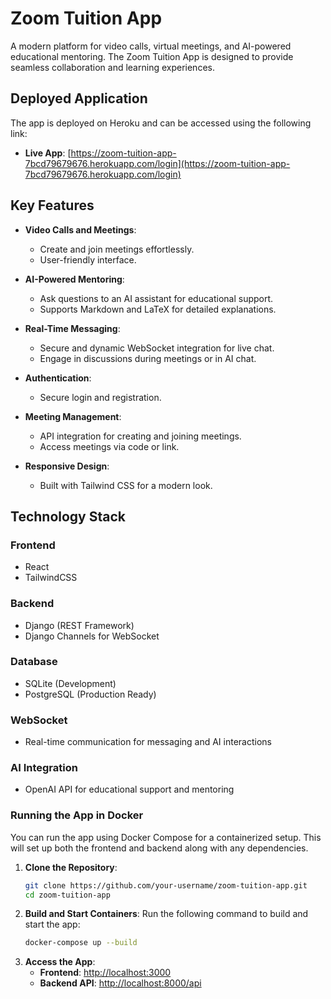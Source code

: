 # Zoom Tuition App

A modern platform for video calls, virtual meetings, and AI-powered educational mentoring. The Zoom Tuition App is designed to provide seamless collaboration and learning experiences.

## Deployed Application

The app is deployed on Heroku and can be accessed using the following link:

- **Live App**: [https://zoom-tuition-app-7bcd79679676.herokuapp.com/login](https://zoom-tuition-app-7bcd79679676.herokuapp.com/login)


## Key Features

- **Video Calls and Meetings**:
  - Create and join meetings effortlessly.
  - User-friendly interface.

- **AI-Powered Mentoring**:
  - Ask questions to an AI assistant for educational support.
  - Supports Markdown and LaTeX for detailed explanations.

- **Real-Time Messaging**:
  - Secure and dynamic WebSocket integration for live chat.
  - Engage in discussions during meetings or in AI chat.

- **Authentication**:
  - Secure login and registration.

- **Meeting Management**:
  - API integration for creating and joining meetings.
  - Access meetings via code or link.

- **Responsive Design**:
  - Built with Tailwind CSS for a modern look.

## Technology Stack

### Frontend
- React
- TailwindCSS

### Backend
- Django (REST Framework)
- Django Channels for WebSocket

### Database
- SQLite (Development)
- PostgreSQL (Production Ready)

### WebSocket
- Real-time communication for messaging and AI interactions

### AI Integration
- OpenAI API for educational support and mentoring

### Running the App in Docker

You can run the app using Docker Compose for a containerized setup. This will set up both the frontend and backend along with any dependencies.

1. **Clone the Repository**:
   ```bash
   git clone https://github.com/your-username/zoom-tuition-app.git
   cd zoom-tuition-app

2. **Build and Start Containers**: Run the following command to build and start the app:
    ```bash
    docker-compose up --build

3. **Access the App**:
   - **Frontend**: [http://localhost:3000](http://localhost:3000)
   - **Backend API**: [http://localhost:8000/api](http://localhost:8000/api)
